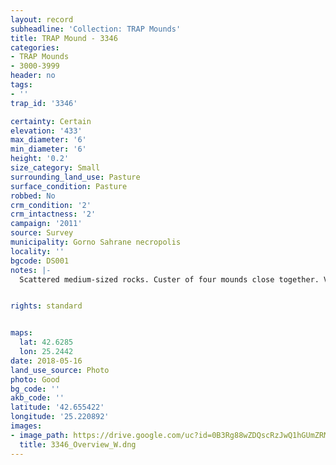 ```yaml
---
layout: record
subheadline: 'Collection: TRAP Mounds'
title: TRAP Mound - 3346
categories:
- TRAP Mounds
- 3000-3999
header: no
tags:
- ''
trap_id: '3346'

certainty: Certain
elevation: '433'
max_diameter: '6'
min_diameter: '6'
height: '0.2'
size_category: Small
surrounding_land_use: Pasture
surface_condition: Pasture
robbed: No
crm_condition: '2'
crm_intactness: '2'
campaign: '2011'
source: Survey
municipality: Gorno Sahrane necropolis
locality: ''
bgcode: DS001
notes: |-
  Scattered medium-sized rocks. Custer of four mounds close together. Very small mound conjoined with 2 other nearby mounds.


rights: standard


maps:
  lat: 42.6285
  lon: 25.2442
date: 2018-05-16
land_use_source: Photo
photo: Good
bg_code: ''
akb_code: ''
latitude: '42.655422'
longitude: '25.220892'
images:
- image_path: https://drive.google.com/uc?id=0B3Rg88wZDQscRzJwQ1hGUmZRMEU
  title: 3346_Overview_W.dng
---
```


